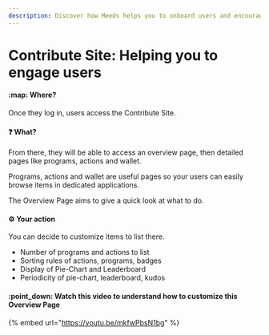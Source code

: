 ```yaml
---
description: Discover how Meeds helps you to onboard users and encourage them to do actions
---
```


# Contribute Site: Helping you to engage users

#### :map: Where?

Once they log in, users access the Contribute Site.

#### :question: What?

From there, they will be able to access an overview page, then detailed pages like programs, actions and wallet.

Programs, actions and wallet are useful pages so your users can easily browse items in dedicated applications.

The Overview Page aims to give a quick look at what to do.

#### :gear: Your action

You can decide to customize items to list there.

* Number of programs and actions to list
* Sorting rules of actions, programs, badges
* Display of Pie-Chart and Leaderboard
* Periodicity of pie-chart, leaderboard, kudos

#### :point\_down: Watch this video to understand how to customize this Overview Page

{% embed url="https://youtu.be/mkfwPbsN1bg" %}
